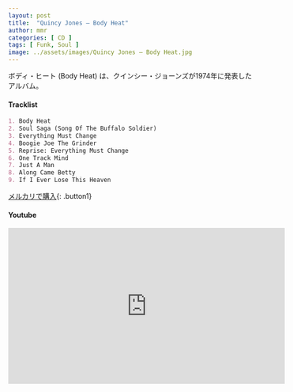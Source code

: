 ```yaml
---
layout: post
title:  "Quincy Jones – Body Heat"
author: mmr
categories: [ CD ]
tags: [ Funk, Soul ]
image: ../assets/images/Quincy Jones – Body Heat.jpg
---
```


ボディ・ヒート (Body Heat) は、クインシー・ジョーンズが1974年に発表したアルバム。

#### Tracklist
```md
1. Body Heat
2. Soul Saga (Song Of The Buffalo Soldier)
3. Everything Must Change
4. Boogie Joe The Grinder
5. Reprise: Everything Must Change
6. One Track Mind
7. Just A Man
8. Along Came Betty
9. If I Ever Lose This Heaven
```

[メルカリで購入](https://jp.mercari.com/item/m45216980435?afid=6142608987){: .button1}

#### Youtube
<iframe width="560" height="315" src="https://www.youtube.com/embed/dYuA_c_6if8?si=bLBw_uQ8k20ZPAWP" title="YouTube video player" frameborder="0" allow="accelerometer; autoplay; clipboard-write; encrypted-media; gyroscope; picture-in-picture; web-share" referrerpolicy="strict-origin-when-cross-origin" allowfullscreen></iframe>